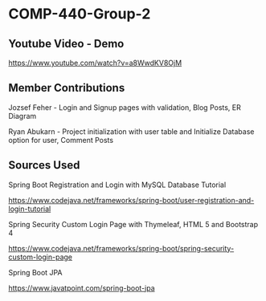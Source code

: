 # COMP-440-Group-2

## Youtube Video - Demo

https://www.youtube.com/watch?v=a8WwdKV8OjM

## Member Contributions
Jozsef Feher - Login and Signup pages with validation, Blog Posts, ER Diagram

Ryan Abukarn - Project initialization with user table and Initialize Database option for user, Comment Posts

## Sources Used
Spring Boot Registration and Login with MySQL Database Tutorial

https://www.codejava.net/frameworks/spring-boot/user-registration-and-login-tutorial

Spring Security Custom Login Page with Thymeleaf, HTML 5 and Bootstrap 4

https://www.codejava.net/frameworks/spring-boot/spring-security-custom-login-page

Spring Boot JPA 

https://www.javatpoint.com/spring-boot-jpa
